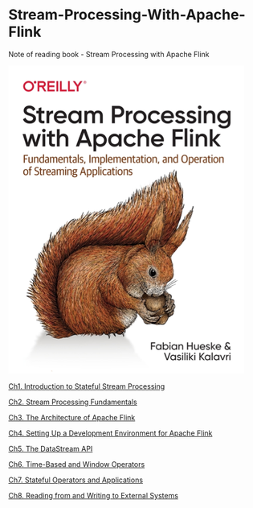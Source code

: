 # Stream-Processing-With-Apache-Flink
Note of reading book - Stream Processing with Apache Flink

![](preface.png)

[Ch1. Introduction to Stateful Stream Processing](./ch1/ch1.md)


[Ch2. Stream Processing Fundamentals](./ch2/ch2.md)


[Ch3. The Architecture of Apache Flink](./ch3/ch3.md)


[Ch4. Setting Up a Development Environment for Apache Flink](./ch4/ch4.md)


[Ch5. The DataStream API](./ch5/ch5.md)


[Ch6. Time-Based and Window Operators](./ch6/ch6.md)


[Ch7. Stateful Operators and Applications](./ch7/ch7.md)


[Ch8. Reading from and Writing to External Systems](./ch8/ch8.md)